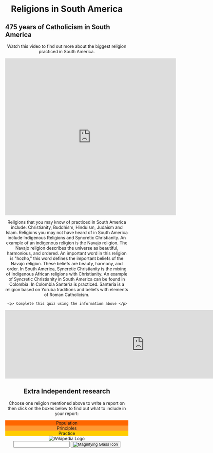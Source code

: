 <h1>Religions in South America</h1>

<head>
<style>
h1 {text-align: center;}
p {text-align: center;}
div {text-align: center;}
</style>
</head>
<body><h2>475 years of Catholicism in South America</h2>
 <p> Watch this video to find out more about the biggest religion practiced in South America. <p>

<div><iframe width="560" height="515" src="https://www.youtube.com/embed/MybwAFCMyM0" title="YouTube video player" frameborder="0" allow="accelerometer; autoplay; clipboard-write; encrypted-media; gyroscope; picture-in-picture" allowfullscreen></iframe></div>
 
 <p>Religions that you may know of practiced in South America include: Christianity, Buddhism, Hinduism, Judaism and Islam. Religions you may not have heard of in South America include Indigenous Religions and Syncretic Christianity. An example of an indigenous religion is the Navajo religion. The Navajo religion describes the universe as beautiful, harmonious, and ordered. An important word in this religion is "hozho," this word defines the important beliefs of the Navajo religion. These beliefs are beauty, harmony, and order. In South America, Syncretic Christianity is the mixing of Indigenous African religions with Christianity. An example of Syncretic Christianity in South America can be found in Colombia. In Colombia Santería is practiced. Santería is a religion based on Yoruba traditions and beliefs with elements of Roman Catholicism.</p>
 
     <p> Complete this quiz using the information above </p>
<iframe src="https://h5p.org/h5p/embed/1235840" width="911" height="225" frameborder="0" allowfullscreen="allowfullscreen" allow="geolocation *; microphone *; camera *; midi *; encrypted-media *" title="Example Content - Single Choice Set"></iframe><script src="https://h5p.org/sites/all/modules/h5p/library/js/h5p-resizer.js" charset="UTF-8"></script>
 
<head>
<meta name="viewport" content="width=device-width, initial-scale=1">
<style>
* {
  box-sizing: border-box;
}

body {
  margin: 0;
  font-family: Arial, Helvetica, sans-serif;
}

/* The grid: Three equal columns that floats next to each other */
.column {
  float: left;
  width: 33.33%;
  padding: 50px;
  text-align: center;
  font-size: 25px;
  cursor: pointer;
  color: white;
}

.containerTab {
  padding: 20px;
  color: white;
}

/* Clear floats after the columns */
.row:after {
  content: "";
  display: table;
  clear: both;
}

/* Closable button inside the container tab */
.closebtn {
  float: right;
  color: white;
  font-size: 35px;
  cursor: pointer;
}
</style>
</head>
<body>

<div style="text-align:center">
  <h2>Extra Independent research</h2>
  <p>Choose one religion mentioned above to write a report on then click on the boxes below to find out what to include in your report:</p>
</div>

<!-- Three columns -->
<div class="row">
  <div class="column" onclick="openTab('b1');" style="background:#ff6600;">
    Population
  </div>
  <div class="column" onclick="openTab('b2');" style="background:#ff9933;">
    Principles
  </div>
  <div class="column" onclick="openTab('b3');" style="background:#ffcc00;">
    Practice
  </div>
</div>

<!-- Full-width columns: (hidden by default) -->
<div id="b1" class="containerTab" style="display:none;background:#ff6600">
  <span onclick="this.parentElement.style.display='none'" class="closebtn">&times;</span>
  <h2>Population</h2>
  <p>Research the amount of people in South America that practice the religion</p>
</div>

<div id="b2" class="containerTab" style="display:none;background:#ff9933">
  <span onclick="this.parentElement.style.display='none'" class="closebtn">&times;</span>
  <h2>Prinicples</h2>
  <p>Research the core principles of the religion</p>
</div>

<div id="b3" class="containerTab" style="display:none;background:#ffcc00">
  <span onclick="this.parentElement.style.display='none'" class="closebtn">&times;</span>
  <h2>Practice</h2>
  <p>Research how the religion is practiced. For example, are there any special holy/spiritual days or times of the year.</p>
</div>

<script>
function openTab(tabName) {
  var i, x;
  x = document.getElementsByClassName("containerTab");
  for (i = 0; i < x.length; i++) {
    x[i].style.display = "none";
  }
  document.getElementById(tabName).style.display = "block";
}
</script>

  <header class="searchForm-container">
<img src="https://image.ibb.co/e6vOFQ/wikipedia.png" alt="Wikipedia Logo">
<form class="searchForm">       
        <input type="search" class="searchForm-input">
        <button type="submit" class="icon searchIcon">
          <img src="https://image.ibb.co/cpG8zk/search.png" alt="Magnifying Glass Icon">
        </button>
      </form>
</header>
<section class="searchResults"></section>

<script src="wiki.js"></script>

</body>
</html>
